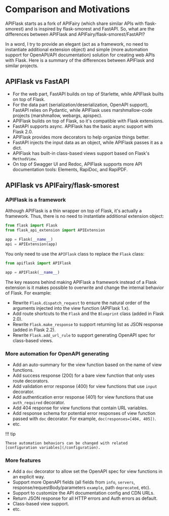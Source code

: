 # Comparison and Motivations

APIFlask starts as a fork of APIFairy (which share similar APIs with flask-smorest)
and is inspired by flask-smorest and FastAPI. So, what are the differences between
APIFlask and APIFairy/flask-smorest/FastAPI?

In a word, I try to provide an elegant (act as a framework, no need to instantiate
additional extension object) and simple (more automation support for OpenAPI/API
documentation) solution for creating web APIs with Flask. Here is a summary of the
differences between APIFlask and similar projects.


## APIFlask vs FastAPI

- For the web part, FastAPI builds on top of Starlette, while APIFlask builts on top of
  Flask.
- For the data part (serialization/deserialization, OpenAPI support), FastAPI relies
  on Pydantic, while APIFlask uses marshmallow-code projects (marshmallow, webargs, apispec).
- APIFlask builds on top of Flask, so it's compatible with Flask extensions.
- FastAPI supports async. APIFlask has the basic async support with Flask 2.0.
- APIFlask provides more decorators to help organize things better.
- FastAPI injects the input data as an object, while APIFlask passes it as a dict.
- APIFlask has built-in class-based views support based on Flask's `MethodView`.
- On top of Swagger UI and Redoc, APIFlask supports more API documentation tools:
  Elements, RapiDoc, and RapiPDF.


## APIFlask vs APIFairy/flask-smorest


### APIFlask is a framework

Although APIFlask is a thin wrapper on top of Flask, it's actually a framework.
Thus, there is no need to instantiate additional extension object:

```python
from flask import Flask
from flask_api_extension import APIExtension

app = Flask(__name__)
api = APIExtension(app)
```

You only need to use the `APIFlask` class to replace the `Flask` class:

```python
from apiflask import APIFlask

app = APIFlask(__name__)
```

The key reasons behind making APIFlask a framework instead of a Flask
extension is it makes possible to overwrite and change the internal
behavior of Flask. For example:

- Rewrite `Flask.dispatch_request` to ensure the natural order of the arguments
injected into the view function (APIFlask 1.x).
- Add route shortcuts to the `Flask` and the `Blueprint` class (added in Flask 2.0).
- Rewrite `Flask.make_response` to support returning list as JSON response (added in Flask 2.2).
- Rewrite `Flask.add_url_rule` to support generating OpenAPI spec for class-based views.


### More automation for OpenAPI generating

- Add an auto-summary for the view function based on the name of view functions.
- Add success response (200) for a bare view function that only uses route decorators.
- Add validation error response (400) for view functions that use `input` decorator.
- Add authentication error response (401) for view functions that use `auth_required` decorator.
- Add 404 response for view functions that contain URL variables.
- Add response schema for potential error responses of view function passed with `doc` decorator. For example, `doc(responses=[404, 405])`.
- etc.

!!! tip

    These automation behaviors can be changed with related
    [configuration variables](/configuration).


### More features

- Add a `doc` decorator to allow set the OpenAPI spec for view functions in an explicit way.
- Support more OpenAPI fields (all fields from `info`, `servers`, response/requestBody/parameters `example`, path `deprecated`, etc).
- Support to customize the API documentation config and CDN URLs.
- Return JSON response for all HTTP errors and Auth errors as default.
- Class-based view support.
- etc.
